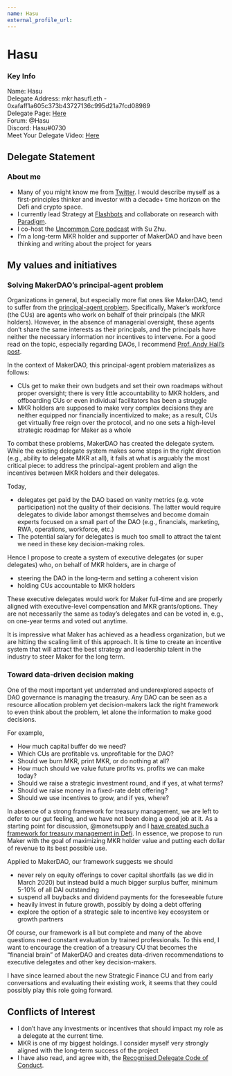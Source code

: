 ```yaml
---
name: Hasu
external_profile_url:
---
```


# Hasu

### Key Info

Name: Hasu   
Delegate Address: mkr.hasufl.eth - 0xafaff1a605c373b43727136c995d21a7fcd08989  
Delegate Page: [Here](https://vote.makerdao.com/address/0xafaff1a605c373b43727136c995d21a7fcd08989?network=mainnet#metrics)  
Forum: @Hasu  
Discord: Hasu#0730  
Meet Your Delegate Video: [Here](https://youtu.be/u7tT3HgAXqo)

## Delegate Statement 

### About me

* Many of you might know me from [Twitter](https://twitter.com/hasufl). I would describe myself as a first-principles thinker and investor with a decade+ time horizon on the Defi and crypto space.
* I currently lead Strategy at [Flashbots](https://github.com/flashbots/pm) and collaborate on research with [Paradigm](https://www.paradigm.xyz/).
* I co-host the [Uncommon Core podcast](https://uncommoncore.co/podcast/) with Su Zhu.
* I’m a long-term MKR holder and supporter of MakerDAO and have been thinking and writing about the project for years

## My values and initiatives

### Solving MakerDAO’s principal-agent problem

Organizations in general, but especially more flat ones like MakerDAO, tend to suffer from the [principal-agent problem](https://en.wikipedia.org/wiki/Principal%E2%80%93agent_problem). Specifically, Maker’s workforce (the CUs) are agents who work on behalf of their principals (the MKR holders). However, in the absence of managerial oversight, these agents don’t share the same interests as their principals, and the principals have neither the necessary information nor incentives to intervene. For a good read on the topic, especially regarding DAOs, I recommend [Prof. Andy Hall’s post](https://forum.makerdao.com/t/research-driven-insights-about-dao-governance/12471).

In the context of MakerDAO, this principal-agent problem materializes as follows:

* CUs get to make their own budgets and set their own roadmaps without proper oversight; there is very little accountability to MKR holders, and offboarding CUs or even individual facilitators has been a struggle
* MKR holders are supposed to make very complex decisions they are neither equipped nor financially incentivized to make; as a result, CUs get virtually free reign over the protocol, and no one sets a high-level strategic roadmap for Maker as a whole

To combat these problems, MakerDAO has created the delegate system. While the existing delegate system makes some steps in the right direction (e.g., ability to delegate MKR at all), it fails at what is arguably the most critical piece: to address the principal-agent problem and align the incentives between MKR holders and their delegates.

Today,

* delegates get paid by the DAO based on vanity metrics (e.g. vote participation) not the quality of their decisions. The latter would require delegates to divide labor amongst themselves and become domain experts focused on a small part of the DAO (e.g., financials, marketing, RWA, operations, workforce, etc.)
* The potential salary for delegates is much too small to attract the talent we need in these key decision-making roles.

Hence I propose to create a system of executive delegates (or super delegates) who, on behalf of MKR holders, are in charge of

* steering the DAO in the long-term and setting a coherent vision
* holding CUs accountable to MKR holders

These executive delegates would work for Maker full-time and are properly aligned with executive-level compensation and MKR grants/options. They are not necessarily the same as today’s delegates and can be voted in, e.g., on one-year terms and voted out anytime.

It is impressive what Maker has achieved as a headless organization, but we are hitting the scaling limit of this approach. It is time to create an incentive system that will attract the best strategy and leadership talent in the industry to steer Maker for the long term.

### Toward data-driven decision making

One of the most important yet underrated and underexplored aspects of DAO governance is managing the treasury. Any DAO can be seen as a resource allocation problem yet decision-makers lack the right framework to even think about the problem, let alone the information to make good decisions.

For example,

* How much capital buffer do we need?
* Which CUs are profitable vs. unprofitable for the DAO?
* Should we burn MKR, print MKR, or do nothing at all?
* How much should we value future profits vs. profits we can make today?
* Should we raise a strategic investment round, and if yes, at what terms?
* Should we raise money in a fixed-rate debt offering?
* Should we use incentives to grow, and if yes, where?

In absence of a strong framework for treasury management, we are left to defer to our gut feeling, and we have not been doing a good job at it. As a starting point for discussion, @monetsupply and I [have created such a framework for treasury management in Defi](https://uncommoncore.co/a-new-mental-model-for-defi-treasuries/). In essence, we propose to run Maker with the goal of maximizing MKR holder value and putting each dollar of revenue to its best possible use.

Applied to MakerDAO, our framework suggests we should

* never rely on equity offerings to cover capital shortfalls (as we did in March 2020) but instead build a much bigger surplus buffer, minimum 5-10% of all DAI outstanding
* suspend all buybacks and dividend payments for the foreseeable future
* heavily invest in future growth, possibly by doing a debt offering
* explore the option of a strategic sale to incentive key ecosystem or growth partners

Of course, our framework is all but complete and many of the above questions need constant evaluation by trained professionals. To this end, I want to encourage the creation of a treasury CU that becomes the “financial brain” of MakerDAO and creates data-driven recommendations to executive delegates and other key decision-makers.

I have since learned about the new Strategic Finance CU and from early conversations and evaluating their existing work, it seems that they could possibly play this role going forward.

## Conflicts of Interest

* I don’t have any investments or incentives that should impact my role as a delegate at the current time.
* MKR is one of my biggest holdings. I consider myself very strongly aligned with the long-term success of the project
* I have also read, and agree with, the [Recognised Delegate Code of Conduct](https://manual.makerdao.com/governance/what-is-delegation/delegates-code).
